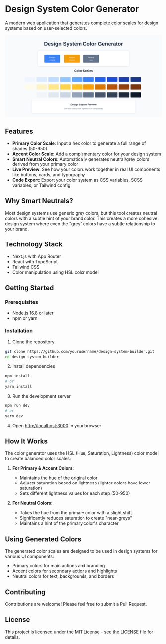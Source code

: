 # Design System Color Generator

A modern web application that generates complete color scales for design systems based on user-selected colors.

![Design System Generator](./screenshot.png)

## Features

- **Primary Color Scale**: Input a hex color to generate a full range of shades (50-950)
- **Accent Color Scale**: Add a complementary color for your design system
- **Smart Neutral Colors**: Automatically generates neutral/grey colors derived from your primary color
- **Live Preview**: See how your colors work together in real UI components like buttons, cards, and typography
- **Code Export**: Export your color system as CSS variables, SCSS variables, or Tailwind config

## Why Smart Neutrals?

Most design systems use generic grey colors, but this tool creates neutral colors with a subtle hint of your brand color. This creates a more cohesive design system where even the "grey" colors have a subtle relationship to your brand.

## Technology Stack

- Next.js with App Router
- React with TypeScript
- Tailwind CSS
- Color manipulation using HSL color model

## Getting Started

### Prerequisites

- Node.js 16.8 or later
- npm or yarn

### Installation

1. Clone the repository

```bash
git clone https://github.com/yourusername/design-system-builder.git
cd design-system-builder
```

2. Install dependencies

```bash
npm install
# or
yarn install
```

3. Run the development server

```bash
npm run dev
# or
yarn dev
```

4. Open [http://localhost:3000](http://localhost:3000) in your browser

## How It Works

The color generator uses the HSL (Hue, Saturation, Lightness) color model to create balanced color scales:

1. **For Primary & Accent Colors**:

   - Maintains the hue of the original color
   - Adjusts saturation based on lightness (lighter colors have lower saturation)
   - Sets different lightness values for each step (50-950)

2. **For Neutral Colors**:
   - Takes the hue from the primary color with a slight shift
   - Significantly reduces saturation to create "near-greys"
   - Maintains a hint of the primary color's character

## Using Generated Colors

The generated color scales are designed to be used in design systems for various UI components:

- Primary colors for main actions and branding
- Accent colors for secondary actions and highlights
- Neutral colors for text, backgrounds, and borders

## Contributing

Contributions are welcome! Please feel free to submit a Pull Request.

## License

This project is licensed under the MIT License - see the LICENSE file for details.
